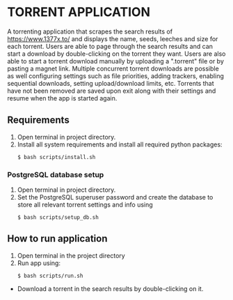 # TORRENT APPLICATION
A torrenting application that scrapes the search results of https://www.1377x.to/ and displays the name, seeds, leeches and size for each 
torrent. Users are able to page through the search results and can start a download by double-clicking on the 
torrent they want. Users are also able to start a torrent download manually by uploading a ".torrent" file or by pasting 
a magnet link. Multiple concurrent torrent downloads are possible as well configuring settings such as file priorities, 
adding trackers, enabling sequential downloads, setting upload/download limits, etc. Torrents that have not been removed 
are saved upon exit along with their settings and resume when the app is started again.
## Requirements
1. Open terminal in project directory.
2. Install all system requirements and install all required python packages:
   ```
   $ bash scripts/install.sh
   ```

### PostgreSQL database setup
1. Open terminal in project directory.
2. Set the PostgreSQL superuser password and create the database to store all relevant torrent settings and info using
   ```
   $ bash scripts/setup_db.sh
   ```

## How to run application
1. Open terminal in the project directory
2. Run app using:
   ```
   $ bash scripts/run.sh
   ```

* Download a torrent in the search results by double-clicking on it.
